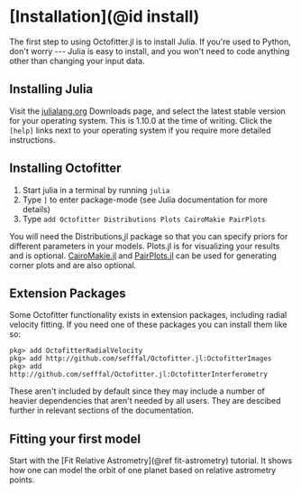 # [Installation](@id install)

The first step to using Octofitter.jl is to install Julia. If you're used to Python, don't worry --- Julia is easy to install, and you won't need to code anything other than changing your input data.


## Installing Julia
Visit the [julialang.org](https://julialang.org/downloads/) Downloads page, and select the latest stable version for your operating system. This is 1.10.0 at the time of writing. Click the `[help]` links next to your operating system if you require more detailed instructions.

## Installing Octofitter

1. Start julia in a terminal by running `julia`
2. Type `]` to enter package-mode (see Julia documentation for more details)
3. Type `add Octofitter Distributions Plots CairoMakie PairPlots`

You will need the Distributions,jl package so that you can specify priors for different parameters in your models.
Plots.jl is for visualizing your results and is optional.
[CairoMakie.jl](http://makie.juliaplots.org/) and [PairPlots.jl](https://sefffal.github.io/PairPlots.jl/dev/) can be used for generating corner plots and are also optional.

## Extension Packages
Some Octofitter functionality exists in extension packages, including radial velocity fitting.
If you need one of these packages you can install them like so:
```
pkg> add OctofitterRadialVelocity
pkg> add http://github.com/sefffal/Octofitter.jl:OctofitterImages
pkg> add http://github.com/sefffal/Octofitter.jl:OctofitterInterferometry
```

These aren't included by default since they may include a number of heavier dependencies that aren't needed by all users.
They are descibed further in relevant sections of the documentation.

## Fitting your first model
Start with the [Fit Relative Astrometry](@ref fit-astrometry) tutorial. It shows how one can model the orbit of one planet based on relative astrometry points.
